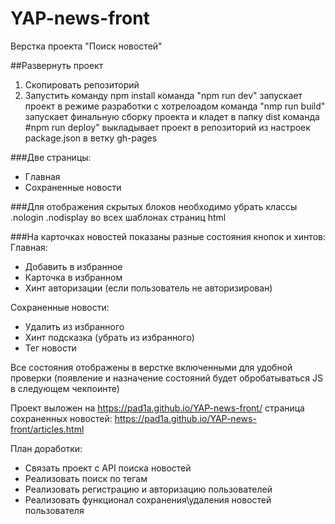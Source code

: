 # YAP-news-front
Верстка проекта "Поиск новостей"

##Развернуть проект
1. Скопировать репозиторий
2. Запустить команду npm install
команда "npm run dev" запускает проект в режиме разработки с хотрелоадом
команда "nmp run build" запускает финальную сборку проекта и кладет в папку dist
команда #npm run deploy" выкладывает проект в репозиторий из настроек package.json в ветку gh-pages 

###Две страницы:
- Главная
- Сохраненные новости

###Для отображения скрытых блоков необходимо убрать классы
.nologin
.nodisplay
 во всех шаблонах страниц html
 
###На карточках новостей показаны разные состояния кнопок и хинтов:
Главная:
- Добавить в избранное
- Карточка в избранном
- Хинт авторизации (если пользователь не авторизирован)

Сохраненные новости:
- Удалить из избранного
- Хинт подсказка (убрать из избранного)
- Тег новости

Все состояния отображены в верстке включенными для удобной проверки (появление и назначение состояний будет
обробатываться JS в следующем чекпоинте)

Проект выложен на https://pad1a.github.io/YAP-news-front/
страница сохраненных новостей: https://pad1a.github.io/YAP-news-front/articles.html

План доработки:
- Связать проект с API поиска новостей
- Реализовать поиск по тегам
- Реализовать регистрацию и авторизацию пользователей
- Реализовать функционал сохранения\удаления новостей пользователя 
